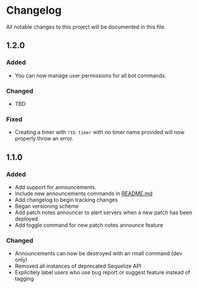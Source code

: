 # Changelog
All notable changes to this project will be documented in this file.

## 1.2.0
### Added
- You can now manage user permissions for all bot commands.

### Changed
- TBD

### Fixed
- Creating a timer with `!tb timer` with no timer name provided will now properly throw an error.

## 1.1.0
### Added
- Add support for announcements.
- Include new announcements commands in [README.md](https://github.com/ryanpage42/discord-tally-bot/blob/master/README.md) 
- Add changelog to begin tracking changes
- Began versioning scheme
- Add patch notes announcer to alert servers when a new patch has been deployed
- Add toggle command for new patch notes announce feature

### Changed
- Announcements can now be destroyed with an rmall command (dev only)
- Removed all instances of deprecated Sequelize API
- Explicitely label users who use bug report or suggest feature instead of tagging
